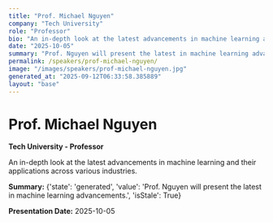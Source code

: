 ```yaml
---
title: "Prof. Michael Nguyen"
company: "Tech University"
role: "Professor"
bio: "An in-depth look at the latest advancements in machine learning and their applications across various industries."
date: "2025-10-05"
summary: "Prof. Nguyen will present the latest in machine learning advancements."
permalink: /speakers/prof-michael-nguyen/
image: "/images/speakers/prof-michael-nguyen.jpg"
generated_at: "2025-09-12T06:33:58.385889"
layout: "base"
---
```


# Prof. Michael Nguyen

**Tech University - Professor**

An in-depth look at the latest advancements in machine learning and their applications across various industries.

**Summary:** {'state': 'generated', 'value': 'Prof. Nguyen will present the latest in machine learning advancements.', 'isStale': True}

**Presentation Date:** 2025-10-05

